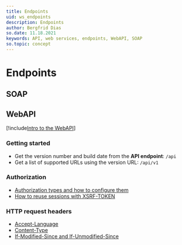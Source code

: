 ```yaml
---
title: Endpoints
uid: ws_endpoints
description: Endpoints
author: Bergfrid Dias
so.date: 11.18.2021
keywords: API, web services, endpoints, WebAPI, SOAP
so.topic: concept
---
```


# Endpoints

## SOAP

## WebAPI

[!include[Intro to the WebAPI](../../../includes/webapi-intro.md)]

### Getting started

* Get the version number and build date from the **API endpoint**: `/api`
* Get a list of supported URLs using the version URL: `/api/v1`

### Authorization

* [Authorization types and how to configure them][3]
* [How to reuse sessions with XSRF-TOKEN][4]

### HTTP request headers

* [Accept-Language][5]
* [Content-Type][6]
* [If-Modified-Since and If-Unmodified-Since][7]

<!-- Referenced links -->
[1]: rest-webapi/index.md
[2]: agents-webapi/index.md
[3]: ../../../authentication/onsite/webapi/index.md#options
[4]: ../../../authentication/onsite/webapi/reuse-session.md
[5]: http-headers.md#accept-language
[6]: http-headers.md#content-type
[7]: http-headers.md#modified-unmodified
